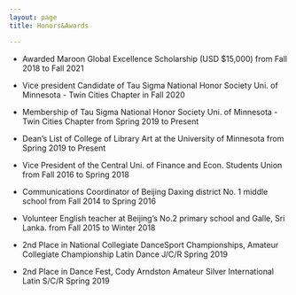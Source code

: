 ```yaml
---
layout: page
title: Honors&Awards

---
```



* Awarded Maroon Global Excellence Scholarship (USD $15,000) from Fall 2018 to Fall 2021

* Vice president Candidate of Tau Sigma National Honor Society Uni. of Minnesota - Twin Cities Chapter in Fall 2020

* Membership of Tau Sigma National Honor Society Uni. of Minnesota - Twin Cities Chapter from Spring 2019 to Present

* Dean’s List of College of Library Art at the University of Minnesota from Spring 2019 to Present

* Vice President of the Central Uni. of Finance and Econ. Students Union from Fall 2016 to Spring 2018

* Communications Coordinator of Beijing Daxing district No. 1 middle school from Fall 2014 to Spring 2016

* Volunteer English teacher at Beijing’s No.2 primary school and Galle, Sri Lanka. from Fall 2015 to Winter 2018


* 2nd Place in National Collegiate DanceSport Championships, Amateur Collegiate Championship Latin Dance J/C/R Spring 2019

* 2nd Place in Dance Fest, Cody Arndston Amateur Silver International Latin S/C/R Spring 2019
